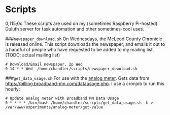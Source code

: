 # Scripts
0;115;0c
These scripts are used on my (sometimes Raspberry Pi-hosted) Duluth server
for task automation and other sometimes-cool uses.

###`newspaper_download.sh`
On Wednesdays, the McLeod County Chronicle is released online.
This script downloads the newspaper, and emails it out to a handful
of people who have requested to be added to my mailing list.
(TODO: actual mailing list)
```
# Download/Email newspaper, 2p Wed
0 14 * * Wed  /home/chandler/scripts/newspaper_download.sh
```

###`get_data_usage.sh`
For use with the [analog meter](http://experiments.chandlerswift.com/analog-meter/).
Gets data from https://billing.broadband-mn.com/datausage.php.
I use a cronjob to run this hourly:
```
# Update analog meter with Broadband MN Data Usage
0 * * * * /bin/bash /home/chandler/scripts/get_data_usage.sh -b > /var/www/experiments/analog-meter/get-value
```

